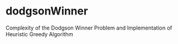 # dodgsonWinner
Complexity of the Dodgson Winner Problem and Implementation of Heuristic Greedy Algorithm

